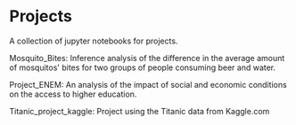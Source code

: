 # Projects

A collection of jupyter notebooks for projects.

Mosquito_Bites: Inference analysis of the difference in the average amount of mosquitos' bites for two groups of people consuming beer and water.

Project_ENEM: An analysis of the impact of social and economic conditions on the access to higher education. 

Titanic_project_kaggle: Project using the Titanic data from Kaggle.com
